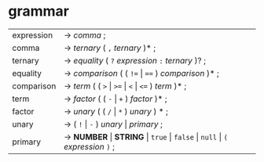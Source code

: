 # grammar

|               |           |
|---------------|-----------|
| expression    | → *comma* ; |
| comma         | → *ternary* ( `,` *ternary* )* ; |
| ternary       | → *equality* ( `?` *expression* `:` *ternary* )? ; |
| equality      | → *comparison* ( ( `!=` \| `==` ) *comparison* )* ; |
| comparison    | → *term* ( ( `>` \| `>=` \| `<` \| `<=` ) *term* )* ; |
| term          | → *factor* ( ( `-` \| `+` ) *factor* )* ; |
| factor        | → *unary* ( ( `/` \| `*` ) *unary* ) * ; |
| unary         | → ( `!` \| `-` ) *unary* \| *primary* ; |
| primary       | → **NUMBER** \| **STRING** \| `true` \| `false` \| `null` \|  `(` *expression* `)` ; |
